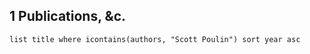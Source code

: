 
## 1 Publications, &c.

```dataview
list title where icontains(authors, "Scott Poulin") sort year asc
```